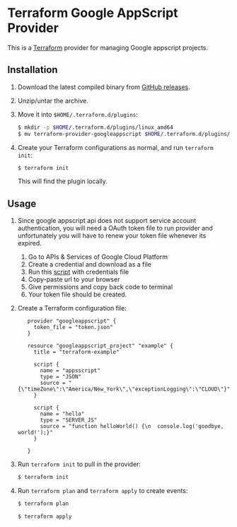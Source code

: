 # Terraform Google AppScript Provider

This is a [Terraform][terraform] provider for managing Google appscript projects.


## Installation

1. Download the latest compiled binary from [GitHub releases][releases].

1. Unzip/untar the archive.

1. Move it into `$HOME/.terraform.d/plugins`:

    ```sh
    $ mkdir -p $HOME/.terraform.d/plugins/linux_amd64
    $ mv terraform-provider-googleappscript $HOME/.terraform.d/plugins/terraform-provider-googleappscript_v0.1.0
    ```

1. Create your Terraform configurations as normal, and run `terraform init`:

    ```sh
    $ terraform init
    ```

    This will find the plugin locally.

## Usage

1. Since google appscript api does not support service account authentication,
you will need a OAuth token file to run provider
and unfortunately you will have to renew your token file whenever its expired.

    1. Go to APIs & Services of Google Cloud Platform
    1. Create a credential and download as a file
    1. Run this [script][script] with credentials file
    1. Copy-paste url to your browser
    1. Give permissions and copy back code to terminal
    1. Your token file should be created.

1. Create a Terraform configuration file:

    ```hcl
       provider "googleappscript" {
         token_file = "token.json"
       }

       resource "googleappscript_project" "example" {
         title = "terraform-example"

         script {
           name = "appsscript"
           type = "JSON"
           source = "{\"timeZone\":\"America/New_York\",\"exceptionLogging\":\"CLOUD\"}"
         }

         script {
           name = "hello"
           type = "SERVER_JS"
           source = "function helloWorld() {\n  console.log('goodbye, world!');}"
         }

       }
    ```

1. Run `terraform init` to pull in the provider:

    ```sh
    $ terraform init
    ```

1. Run `terraform plan` and `terraform apply` to create events:

    ```sh
    $ terraform plan

    $ terraform apply
    ```

[terraform]: https://www.terraform.io/
[releases]: https://github.com/pasali/terraform-provider-googleappscript/releases
[script]: https://gist.github.com/pasali/09cebb2599dfde5a5eef24b8e805b434
